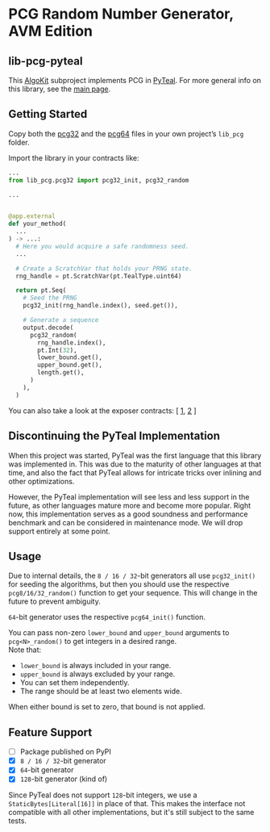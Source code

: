 # PCG Random Number Generator, AVM Edition

## lib-pcg-pyteal
This [AlgoKit](http://algokit.io) subproject implements PCG in [PyTeal](https://pyteal.readthedocs.io/en/stable/).
For more general info on this library, see the [main page](../..).

## Getting Started
Copy both the [pcg32](./lib_pcg/pcg32.py) and the [pcg64](./lib_pcg/pcg64.py)
files in your own project’s `lib_pcg` folder.

Import the library in your contracts like:

```python
...
from lib_pcg.pcg32 import pcg32_init, pcg32_random

...


@app.external
def your_method(
  ...
) -> ...:
  # Here you would acquire a safe randomness seed.
  ...

  # Create a ScratchVar that holds your PRNG state.
  rng_handle = pt.ScratchVar(pt.TealType.uint64)

  return pt.Seq(
    # Seed the PRNG
    pcg32_init(rng_handle.index(), seed.get()),

    # Generate a sequence
    output.decode(
      pcg32_random(
        rng_handle.index(),
        pt.Int(32),
        lower_bound.get(),
        upper_bound.get(),
        length.get(),
      )
    ),
  )
```
You can also take a look at the exposer contracts:
[
  [1](./smart_contracts/lib_pcg32_exposer/contract.py),
  [2](./smart_contracts/lib_pcg64_exposer/contract.py)
]

## Discontinuing the PyTeal Implementation
When this project was started, PyTeal was the first language that this library was implemented in.
This was due to the maturity of other languages at that time, and also the fact that PyTeal allows for intricate tricks
over inlining and other optimizations.

However, the PyTeal implementation will see less and less support in the future,
as other languages mature more and become more popular.
Right now, this implementation serves as a good soundness and performance benchmark and can be considered in maintenance mode.
We will drop support entirely at some point.

## Usage
Due to internal details, the `8 / 16 / 32`-bit generators all use `pcg32_init()` for seeding the algorithms,
but then you should use the respective `pcg8/16/32_random()` function to get your sequence.
This will change in the future to prevent ambiguity.

`64`-bit generator uses the respective `pcg64_init()` function.

You can pass non-zero `lower_bound` and `upper_bound` arguments to `pcg<N>_random()` to get integers in a desired range.  
Note that:
- `lower_bound` is always included in your range.
- `upper_bound` is always excluded by your range.
- You can set them independently.
- The range should be at least two elements wide.

When either bound is set to zero, that bound is not applied.

## Feature Support
- [ ] Package published on PyPI
- [x] `8 / 16 / 32`-bit generator
- [x] `64`-bit generator
- [x] `128`-bit generator (kind of)

Since PyTeal does not support `128`-bit integers, we use a `StaticBytes[Literal[16]]` in place of that.
This makes the interface not compatible with all other implementations, but it's still subject to the same tests.
